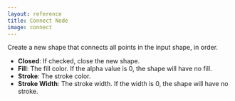 ```yaml
---
layout: reference
title: Connect Node
image: connect
---
```

Create a new shape that connects all points in the input shape, in order.

* **Closed**: If checked, close the new shape.
* **Fill**: The fill color. If the alpha value is 0, the shape will have no fill.
* **Stroke**: The stroke color.
* **Stroke Width**: The stroke width. If the width is 0, the shape will have no stroke.

